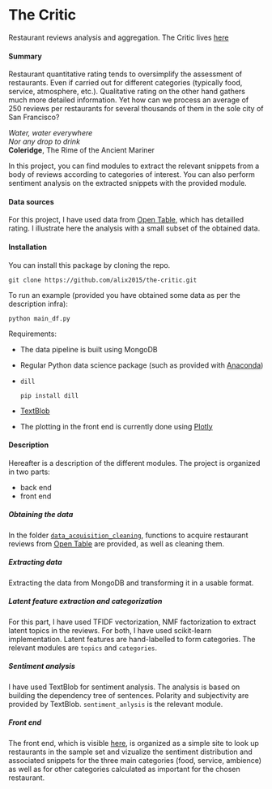 # The Critic
Restaurant reviews analysis and aggregation. The Critic lives
[here](http://the-critic.net)

#### Summary
Restaurant quantitative rating tends to oversimplify the assessment of
restaurants. Even if carried out for different categories
(typically food, service, atmosphere, etc.).
Qualitative rating on the other hand gathers much more detailed information.
Yet how can we process an average of 250 reviews per restaurants for several
thousands of them in the sole city of San Francisco?

 *Water, water everywhere*  
 *Nor any drop to drink*  
 **Coleridge**, The Rime of the Ancient Mariner

In this project, you can find modules to extract the relevant
snippets from a body of reviews according to categories of interest.
You can also perform sentiment analysis on the extracted snippets
with the provided module.


#### Data sources
For this project, I have used data from [Open Table](http://www.opentable.com),
which has detailled rating. I illustrate here the analysis with a small
subset of the obtained data.


#### Installation
You can install this package by cloning the repo.
```
git clone https://github.com/alix2015/the-critic.git
```

To run an example (provided you have obtained some data as
per the description infra):
```
python main_df.py
```

Requirements:
* The data pipeline is built using MongoDB
* Regular Python data science package
  (such as provided with [Anaconda](http://continuum.io/downloads))

* ``dill``
    ```
    pip install dill
    ```
* [TextBlob](http://textblob.readthedocs.org/en/dev/)

* The plotting in the front end is currently done using
  [Plotly](https://plot.ly)


#### Description
Hereafter is a description of the different modules.
The project is organized in two parts:
* back end
* front end

##### Obtaining the data
In the folder [``data_acquisition_cleaning``](https://github.com/alix2015/the-critic/tree/master/back_end/data_acquisition_cleaning),
functions to acquire restaurant reviews from [Open Table](http://www.opentable.com)
are provided, as well as cleaning them. 

##### Extracting data
Extracting the data from MongoDB and transforming it in a usable format.

##### Latent feature extraction and categorization
For this part, I have used TFIDF vectorization, NMF factorization to extract
latent topics in the reviews. For both, I have used scikit-learn implementation.
Latent features are hand-labelled to form categories.
The relevant modules are ``topics`` and ``categories``.

##### Sentiment analysis
I have used TextBlob for sentiment analysis. The analysis is based
on building the dependency tree of sentences. Polarity and subjectivity
are provided by TextBlob. ``sentiment_anlysis`` is the relevant module.

##### Front end
The front end, which is visible [here](http://the-critic.net), is organized
as a simple site to look up restaurants in the sample set and vizualize
the sentiment distribution and associated snippets for the three main
categories (food, service, ambience) as well as for other categories
calculated as important for the chosen restaurant.
